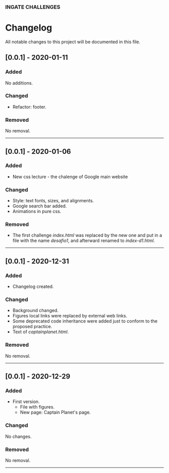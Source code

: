 ### INGATE CHALLENGES
# Changelog

All notable changes to this project will be documented in this file.

## [0.0.1] - 2020-01-11
### Added
No additions.

### Changed
- Refactor: footer.

### Removed
No removal.

---

## [0.0.1] - 2020-01-06
### Added
- New css lecture - the chalenge of Google main website

### Changed
- Style: text fonts, sizes, and alignments.
- Google search bar added.
- Animations in pure css.

### Removed
- The first challenge _index.html_ was replaced by the new one and put in a file with the name _desafio1_, and afterward renamed to _index-d1.html_.

---

## [0.0.1] - 2020-12-31
### Added
- Changelog created.

### Changed
- Background changed.
- Figures local links were replaced by external web links.
- Some deprecated code inheritance were added just to conform to the proposed practice.
- Text of _captainplanet.html_.

### Removed
No removal.

---

## [0.0.1] - 2020-12-29
### Added
- First version.
  - File with figures.
  - New page: Captain Planet's page.

### Changed
No changes.

### Removed
No removal.

---